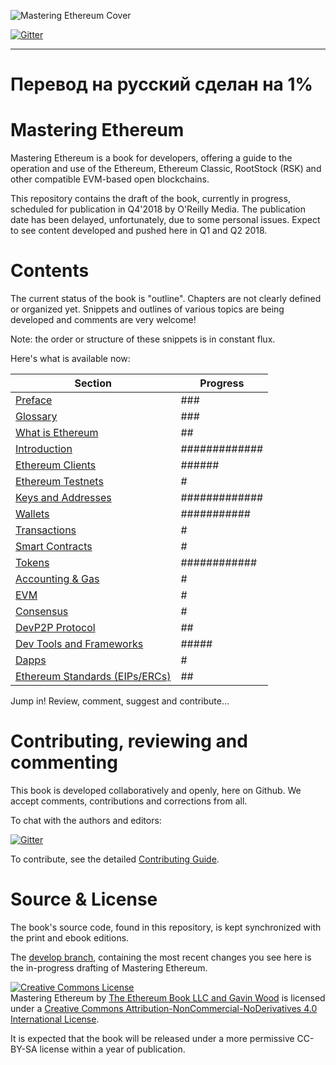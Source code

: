 ![Mastering Ethereum Cover](images/cover_thumb.png)

[![Gitter](https://github.com/ethereumbook/ethereumbook/blob/develop/images/chat-on-gitter.svg)](https://gitter.im/ethereumbook/Lobby)

<hr/>

# Перевод на русский сделан на 1%

# Mastering Ethereum

Mastering Ethereum is a book for developers, offering a guide to the operation and use of the Ethereum, Ethereum Classic, RootStock (RSK) and other compatible EVM-based open blockchains.

This repository contains the draft of the book, currently in progress, scheduled for publication in Q4'2018 by O'Reilly Media. The publication date has been delayed, unfortunately, due to some personal issues. Expect to see content developed and pushed here in Q1 and Q2 2018.

# Contents

The current status of the book is "outline". Chapters are not clearly defined or organized yet. Snippets and outlines of various topics are being developed and comments are very welcome!

Note: the order or structure of these snippets is in constant flux.

Here's what is available now:

| Section | Progress |
|-------|------|
| [Preface](preface.asciidoc) | ### |
| [Glossary](glossary.asciidoc) | ### |
| [What is Ethereum](what-is.asciidoc) | ## |
| [Introduction](intro.asciidoc) | ############# |
| [Ethereum Clients](clients.asciidoc) | ###### |
| [Ethereum Testnets](ethereum-testnets.asciidoc) | # |
| [Keys and Addresses](keys-addresses.asciidoc) | ############# |
| [Wallets](wallets.asciidoc) | ########### |
| [Transactions](transactions.asciidoc) | # |
| [Smart Contracts](smart-contracts.asciidoc) | # |
| [Tokens](tokens.asciidoc) | ############ |
| [Accounting & Gas](gas.asciidoc) | # |
| [EVM](evm.asciidoc) | # |
| [Consensus](consensus.asciidoc) | # |
| [DevP2P Protocol](devp2p-protocol.asciidoc) | ## |
| [Dev Tools and Frameworks](dev-tools.asciidoc) | ##### |
| [Dapps](dapps.asciidoc) | # |
| [Ethereum Standards (EIPs/ERCs)](standards-eip-erc.asciidoc) | ## |

Jump in! Review, comment, suggest and contribute...

# Contributing, reviewing and commenting

This book is developed collaboratively and openly, here on Github. We accept comments, contributions and corrections from all.

To chat with the authors and editors:


[![Gitter](https://github.com/ethereumbook/ethereumbook/blob/develop/images/chat-on-gitter.svg)](https://gitter.im/ethereumbook/Lobby)

To contribute, see the detailed [Contributing Guide](CONTRIBUTE.md).

# Source & License

The book's source code, found in this repository, is kept synchronized with the print and ebook editions.

The [develop branch](https://github.com/ethereumbook/ethereumbook/tree/develop), containing the most recent changes you see here is the in-progress drafting of Mastering Ethereum.

<a rel="license" href="http://creativecommons.org/licenses/by-nc-nd/4.0/"><img alt="Creative Commons License" style="border-width:0" src="https://i.creativecommons.org/l/by-nc-nd/4.0/88x31.png" /></a><br /><span xmlns:dct="http://purl.org/dc/terms/" property="dct:title">Mastering Ethereum</span> by <a xmlns:cc="http://creativecommons.org/ns#" href="https://antonopoulos.com/" property="cc:attributionName" rel="cc:attributionURL">The Ethereum Book LLC and Gavin Wood</a> is licensed under a <a rel="license" href="http://creativecommons.org/licenses/by-nc-nd/4.0/">Creative Commons Attribution-NonCommercial-NoDerivatives 4.0 International License</a>.

It is expected that the book will be released under a more permissive CC-BY-SA license within a year of publication.
